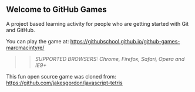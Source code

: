 ## Welcome to GitHub Games

A project based learning activity for people who are getting started with Git and GitHub.

You can play the game at: https://githubschool.github.io/github-games-marcmacintyre/

>> _*SUPPORTED BROWSERS*: Chrome, Firefox, Safari, Opera and IE9+_

This fun open source game was cloned from: https://github.com/jakesgordon/javascript-tetris
